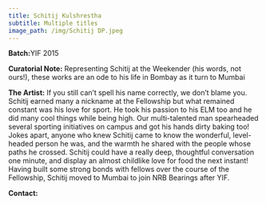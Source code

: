 ```yaml
---
title: Schitij Kulshrestha
subtitle: Multiple titles
image_path: /img/Schitij DP.jpeg
---
```


<p><b>Batch:</b>YIF 2015</p>


<!--Title: <b>Multiple Titles</b>-->

<b>Curatorial Note:</b>
Representing Schitij at the Weekender (his words, not ours!), these works are an ode to his life in Bombay as it turn to Mumbai


<b>The Artist:</b>
If you still can’t spell his name correctly, we don’t blame you. Schitij earned many a nickname at the Fellowship but what remained constant was his love for sport. He took his passion to his ELM too and he did many cool things while being high. Our multi-talented man spearheaded several sporting initiatives on campus and got his hands dirty baking too! Jokes apart, anyone who knew Schitij came to know the wonderful, level-headed person he was, and the warmth he shared with the people whose paths he crossed. Schitij could have a really deep, thoughtful conversation one minute, and display an almost childlike love for food the next instant! Having built some strong bonds with fellows over the course of the Fellowship, Schitij moved to Mumbai to join NRB Bearings after YIF.

<b>Contact:</b>

<a href="https://www.facebook.com/schitij" class="fa fa-facebook"></a>





